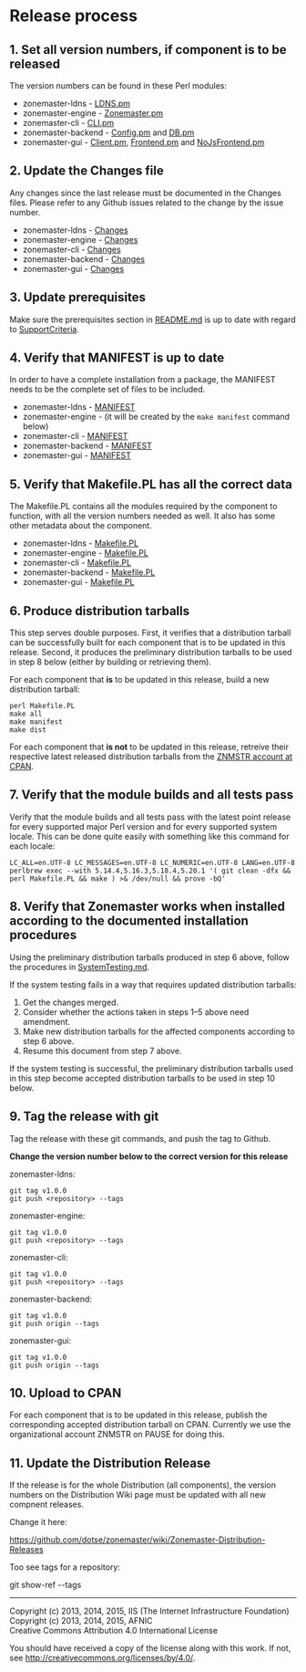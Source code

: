 Release process
===============

## 1. Set all version numbers, if component is to be released

The version numbers can be found in these Perl modules:

 * zonemaster-ldns - [LDNS.pm](https://github.com/dotse/zonemaster-ldns/blob/master/lib/Zonemaster/LDNS.pm)
 * zonemaster-engine - [Zonemaster.pm](https://github.com/dotse/zonemaster-engine/blob/master/lib/Zonemaster.pm)
 * zonemaster-cli - [CLI.pm](https://github.com/dotse/zonemaster-cli/blob/master/lib/Zonemaster/CLI.pm)
 * zonemaster-backend - [Config.pm](https://github.com/dotse/zonemaster-backend/blob/master/lib/Zonemaster/WebBackend/Config.pm) and
   [DB.pm](https://github.com/dotse/zonemaster-backend/blob/master/lib/Zonemaster/WebBackend/DB.pm)
 * zonemaster-gui - [Client.pm](https://github.com/dotse/zonemaster-gui/blob/master/lib/Zonemaster/GUI/Dancer/Client.pm),
   [Frontend.pm](https://github.com/dotse/zonemaster-gui/blob/master/lib/Zonemaster/GUI/Dancer/Frontend.pm) and
   [NoJsFrontend.pm](https://github.com/dotse/zonemaster-gui/blob/master/lib/Zonemaster/GUI/Dancer/NoJsFrontend.pm)

## 2. Update the Changes file

Any changes since the last release must be documented in the Changes files.
Please refer to any Github issues related to the change by the issue number.

 * zonemaster-ldns - [Changes](https://github.com/dotse/zonemaster-ldns/blob/master/Changes)
 * zonemaster-engine - [Changes](https://github.com/dotse/zonemaster-engine/blob/master/Changes)
 * zonemaster-cli - [Changes](https://github.com/dotse/zonemaster-cli/blob/master/Changes)
 * zonemaster-backend - [Changes](https://github.com/dotse/zonemaster-backend/blob/master/CHANGES)
 * zonemaster-gui - [Changes](https://github.com/dotse/zonemaster-gui/blob/master/Changes)

## 3. Update prerequisites

Make sure the prerequisites section in [README.md](https://github.com/dotse/zonemaster/blob/master/README.md)
is up to date with regard to [SupportCriteria](https://github.com/dotse/zonemaster/blob/master/docs/internal-documentation/maintenance/SupportCriteria.md).

## 4. Verify that MANIFEST is up to date

In order to have a complete installation from a package, the MANIFEST needs
to be the complete set of files to be included.

 * zonemaster-ldns - [MANIFEST](https://github.com/dotse/zonemaster-ldns/blob/master/MANIFEST)
 * zonemaster-engine - (it will be created by the `make manifest` command below)
 * zonemaster-cli - [MANIFEST](https://github.com/dotse/zonemaster-cli/blob/master/MANIFEST)
 * zonemaster-backend - [MANIFEST](https://github.com/dotse/zonemaster-backend/blob/master/MANIFEST)
 * zonemaster-gui - [MANIFEST](https://github.com/dotse/zonemaster-gui/blob/master/MANIFEST)

## 5. Verify that Makefile.PL has all the correct data

The Makefile.PL contains all the modules required by the component to
function, with all the version numbers needed as well. It also has some
other metadata about the component.

 * zonemaster-ldns - [Makefile.PL](https://github.com/dotse/zonemaster-ldns/blob/master/Makefile.PL)
 * zonemaster-engine - [Makefile.PL](https://github.com/dotse/zonemaster-engine/blob/master/Makefile.PL)
 * zonemaster-cli - [Makefile.PL](https://github.com/dotse/zonemaster-cli/blob/master/Makefile.PL)
 * zonemaster-backend - [Makefile.PL](https://github.com/dotse/zonemaster-backend/blob/master/Makefile.PL)
 * zonemaster-gui - [Makefile.PL](https://github.com/dotse/zonemaster-gui/blob/master/Makefile.PL)

## 6. Produce distribution tarballs

This step serves double purposes.
First, it verifies that a distribution tarball can be successfully
built for each component that is to be updated in this release.
Second, it produces the preliminary distribution tarballs to be used in step 8
below (either by building or retrieving them).

For each component that **is** to be updated in this release, build a new
distribution tarball:

    perl Makefile.PL
    make all
    make manifest
    make dist

For each component that **is not** to be updated in this release, retreive their
respective latest released distribution tarballs from the [ZNMSTR account at
CPAN].

[ZNMSTR account at CPAN]: http://search.cpan.org/~znmstr/

## 7. Verify that the module builds and all tests pass

Verify that the module builds and all tests pass with the latest point release
for every supported major Perl version and for every supported system locale.
This can be done quite easily with something like this command for each locale:

    LC_ALL=en.UTF-8 LC_MESSAGES=en.UTF-8 LC_NUMERIC=en.UTF-8 LANG=en.UTF-8 perlbrew exec --with 5.14.4,5.16.3,5.18.4,5.20.1 '( git clean -dfx && perl Makefile.PL && make ) >& /dev/null && prove -bQ'

## 8. Verify that Zonemaster works when installed according to the documented installation procedures

Using the preliminary distribution tarballs produced in step 6 above, follow the
procedures in [SystemTesting.md].

If the system testing fails in a way that requires updated distribution
tarballs:
 1. Get the changes merged.
 2. Consider whether the actions taken in steps 1–5 above need amendment.
 3. Make new distribution tarballs for the affected components according to step
    6 above.
 4. Resume this document from step 7 above.

If the system testing is successful, the preliminary distribution tarballs used
in this step become accepted distribution tarballs to be used in step 10 below.

[SystemTesting.md]: https://github.com/dotse/zonemaster/blob/master/docs/internal-documentation/maintenance/SystemTesting.md

## 9. Tag the release with git

Tag the release with these git commands, and push the tag to Github.

**Change the version number below to the correct version for this release**

zonemaster-ldns:

    git tag v1.0.0
	git push <repository> --tags

zonemaster-engine:

    git tag v1.0.0
	git push <repository> --tags

zonemaster-cli:

    git tag v1.0.0
	git push <repository> --tags

zonemaster-backend:

    git tag v1.0.0
	git push origin --tags

zonemaster-gui:

    git tag v1.0.0
	git push origin --tags

## 10. Upload to CPAN

For each component that is to be updated in this release, publish the
corresponding accepted distribution tarball on CPAN.
Currently we use the organizational account ZNMSTR on PAUSE for doing this.

## 11. Update the Distribution Release

If the release is for the whole Distribution (all components), the version
numbers on the Distribution Wiki page must be updated with all new compnent
releases.

Change it here:

https://github.com/dotse/zonemaster/wiki/Zonemaster-Distribution-Releases


Too see tags for a repository:

git show-ref --tags

-------

Copyright (c) 2013, 2014, 2015, IIS (The Internet Infrastructure Foundation)  
Copyright (c) 2013, 2014, 2015, AFNIC  
Creative Commons Attribution 4.0 International License

You should have received a copy of the license along with this
work.  If not, see <http://creativecommons.org/licenses/by/4.0/>.
